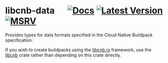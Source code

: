 # libcnb-data &emsp; [![Docs]][docs.rs] [![Latest Version]][crates.io] [![MSRV]][install-rust]

Provides types for data formats specified in the Cloud Native Buildpack specification.

If you wish to create buildpacks using the [libcnb.rs](https://github.com/heroku/libcnb.rs)
framework, use the [libcnb](https://crates.io/crates/libcnb) crate rather than depending
on this crate directly.

[Docs]: https://img.shields.io/docsrs/libcnb-data
[docs.rs]: https://docs.rs/libcnb-data/latest/libcnb_data/
[Latest Version]: https://img.shields.io/crates/v/libcnb-data.svg
[crates.io]: https://crates.io/crates/libcnb-data
[MSRV]: https://img.shields.io/badge/MSRV-rustc_1.59+-lightgray.svg
[install-rust]: https://www.rust-lang.org/tools/install
